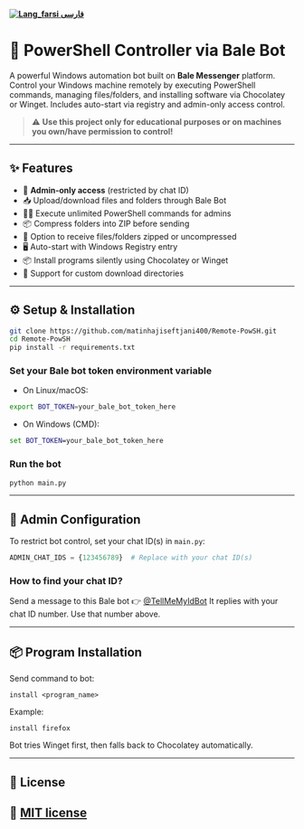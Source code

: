 
[**![Lang_farsi](https://user-images.githubusercontent.com/125398461/234186932-52f1fa82-52c6-417f-8b37-08fe9250a55f.png) فارسی**](README_fa.md)


# 🧠 PowerShell Controller via Bale Bot

A powerful Windows automation bot built on **Bale Messenger** platform.  
Control your Windows machine remotely by executing PowerShell commands, managing files/folders, and installing software via Chocolatey or Winget. Includes auto-start via registry and admin-only access control.

> ⚠️ **Use this project only for educational purposes or on machines you own/have permission to control!**

---

## ✨ Features

- 🔐 **Admin-only access** (restricted by chat ID)  
- 📥 Upload/download files and folders through Bale Bot  
- 🧑‍💻 Execute unlimited PowerShell commands for admins  
- 📦 Compress folders into ZIP before sending  
- 📂 Option to receive files/folders zipped or uncompressed  
- 🖥️ Auto-start with Windows Registry entry  
- 📦 Install programs silently using Chocolatey or Winget  
- 📂 Support for custom download directories  

---

## ⚙️ Setup & Installation

```bash
git clone https://github.com/matinhajiseftjani400/Remote-PowSH.git
cd Remote-PowSH
pip install -r requirements.txt
````

### Set your Bale bot token environment variable

* On Linux/macOS:

```bash
export BOT_TOKEN=your_bale_bot_token_here
```

* On Windows (CMD):

```cmd
set BOT_TOKEN=your_bale_bot_token_here
```

### Run the bot

```bash
python main.py
```

---

## 🔐 Admin Configuration

To restrict bot control, set your chat ID(s) in `main.py`:

```python
ADMIN_CHAT_IDS = {123456789}  # Replace with your chat ID(s)
```

### How to find your chat ID?

Send a message to this Bale bot 👉 [@TellMeMyIdBot](https://bale.ai/TellMeMyIdBot)
It replies with your chat ID number. Use that number above.

---

## 📦 Program Installation

Send command to bot:

```
install <program_name>
```

Example:

```
install firefox
```

Bot tries Winget first, then falls back to Chocolatey automatically.

---

## 📃 License

📄 [MIT license](https://github.com/matinhajiseftjani400/Remote-PowSH?tab=MIT-1-ov-file#readme)
---
